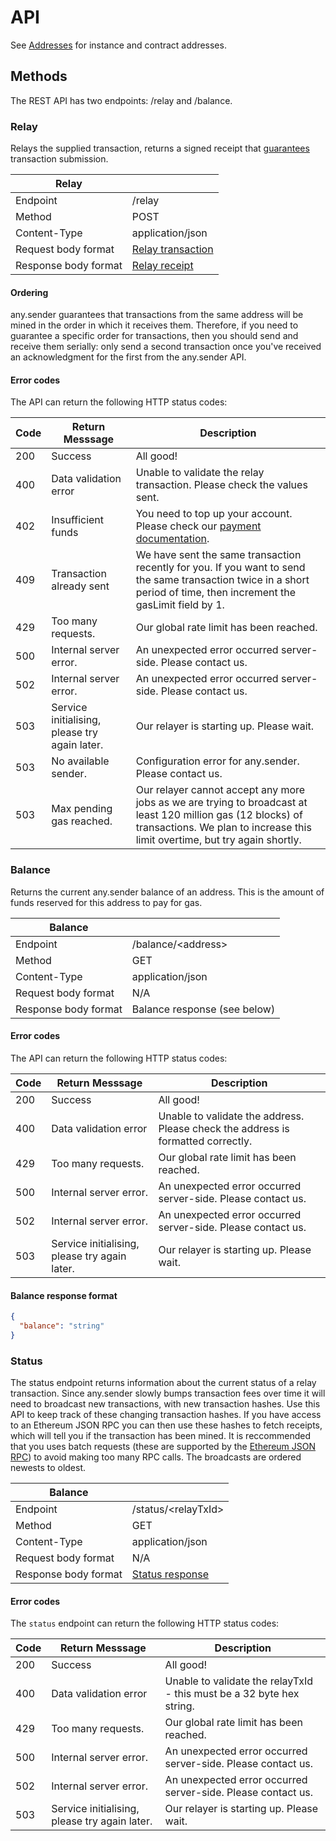 # API

See [Addresses](./README.md#addresses) for instance and contract addresses.

## Methods

The REST API has two endpoints: /relay and /balance.

### Relay

Relays the supplied transaction, returns a signed receipt that [guarantees](./guarantees.md) transaction submission.

| Relay                |                                            |
| -------------------- | ------------------------------------------ |
| Endpoint             | /relay                                     |
| Method               | POST                                       |
| Content-Type         | application/json                           |
| Request body format  | [Relay transaction](./relayTransaction.md) |
| Response body format | [Relay receipt](./relayReceipt.md)         |

#### Ordering

any.sender guarantees that transactions from the same address will be mined in the order in which it receives them. Therefore, if you need to guarantee a specific order for transactions, then you should send and receive them serially: only send a second transaction once you've received an acknowledgment for the first from the any.sender API.

#### Error codes

The API can return the following HTTP status codes:

| Code | Return Messsage                               | Description                                                                                                                                                                                 |
| ---- | --------------------------------------------- | ------------------------------------------------------------------------------------------------------------------------------------------------------------------------------------------- |
| 200  | Success                                       | All good!                                                                                                                                                                                   |
| 400  | Data validation error                         | Unable to validate the relay transaction. Please check the values sent.                                                                                                                     |
| 402  | Insufficient funds                            | You need to top up your account. Please check our [payment documentation](./payments.md).                                                                                                   |
| 409  | Transaction already sent                      | We have sent the same transaction recently for you. If you want to send the same transaction twice in a short period of time, then increment the gasLimit field by 1.                       |
| 429  | Too many requests.                            | Our global rate limit has been reached.                                                                                                                                                     |
| 500  | Internal server error.                        | An unexpected error occurred server-side. Please contact us.                                                                                                                                |
| 502  | Internal server error.                        | An unexpected error occurred server-side. Please contact us.                                                                                                                                |
| 503  | Service initialising, please try again later. | Our relayer is starting up. Please wait.                                                                                                                                                    |
| 503  | No available sender.                          | Configuration error for any.sender. Please contact us.                                                                                                                                      |
| 503  | Max pending gas reached.                      | Our relayer cannot accept any more jobs as we are trying to broadcast at least 120 million gas (12 blocks) of transactions. We plan to increase this limit overtime, but try again shortly. |

### Balance

Returns the current any.sender balance of an address. This is the amount of funds reserved for this address to pay for gas.

| Balance              |                              |
| -------------------- | ---------------------------- |
| Endpoint             | /balance/\<address\>         |
| Method               | GET                          |
| Content-Type         | application/json             |
| Request body format  | N/A                          |
| Response body format | Balance response (see below) |

#### Error codes

The API can return the following HTTP status codes:

| Code | Return Messsage                               | Description                                                                      |
| ---- | --------------------------------------------- | -------------------------------------------------------------------------------- |
| 200  | Success                                       | All good!                                                                        |
| 400  | Data validation error                         | Unable to validate the address. Please check the address is formatted correctly. |
| 429  | Too many requests.                            | Our global rate limit has been reached.                                          |
| 500  | Internal server error.                        | An unexpected error occurred server-side. Please contact us.                     |
| 502  | Internal server error.                        | An unexpected error occurred server-side. Please contact us.                     |
| 503  | Service initialising, please try again later. | Our relayer is starting up. Please wait.                                         |

#### Balance response format

```json
{
  "balance": "string"
}
```

### Status

The status endpoint returns information about the current status of a relay transaction. Since any.sender slowly bumps transaction fees over time it will need to broadcast new transactions, with new transaction hashes. Use this API to keep track of these changing transaction hashes. If you have access to an Ethereum JSON RPC you can then use these hashes to fetch receipts, which will tell you if the transaction has been mined. It is reccommended that you uses batch requests (these are supported by the [Ethereum JSON RPC](https://eth.wiki/json-rpc/API)) to avoid making too many RPC calls. The broadcasts are ordered newests to oldest.

| Balance              |                                        |
| -------------------- | -------------------------------------- |
| Endpoint             | /status/\<relayTxId\>                  |
| Method               | GET                                    |
| Content-Type         | application/json                       |
| Request body format  | N/A                                    |
| Response body format | [Status response](./statusResponse.md) |

#### Error codes

The `status` endpoint can return the following HTTP status codes:

| Code | Return Messsage                               | Description                                                           |
| ---- | --------------------------------------------- | --------------------------------------------------------------------- |
| 200  | Success                                       | All good!                                                             |
| 400  | Data validation error                         | Unable to validate the relayTxId - this must be a 32 byte hex string. |
| 429  | Too many requests.                            | Our global rate limit has been reached.                               |
| 500  | Internal server error.                        | An unexpected error occurred server-side. Please contact us.          |
| 502  | Internal server error.                        | An unexpected error occurred server-side. Please contact us.          |
| 503  | Service initialising, please try again later. | Our relayer is starting up. Please wait.                              |
